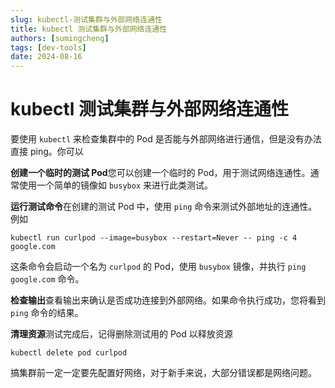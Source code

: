 ```yaml
---
slug: kubectl-测试集群与外部网络连通性
title: kubectl 测试集群与外部网络连通性
authors: [sumingcheng]
tags: [dev-tools]
date: 2024-08-16
---
```


# kubectl 测试集群与外部网络连通性

要使用 `kubectl` 来检查集群中的 Pod 是否能与外部网络进行通信，但是没有办法直接 ping。你可以

**创建一个临时的测试 Pod**您可以创建一个临时的 Pod，用于测试网络连通性。通常使用一个简单的镜像如 `busybox` 来进行此类测试。

**运行测试命令**在创建的测试 Pod 中，使用 `ping` 命令来测试外部地址的连通性。例如

```
kubectl run curlpod --image=busybox --restart=Never -- ping -c 4 google.com
```

这条命令会启动一个名为 `curlpod` 的 Pod，使用 `busybox` 镜像，并执行 `ping google.com` 命令。

**检查输出**查看输出来确认是否成功连接到外部网络。如果命令执行成功，您将看到 `ping` 命令的结果。

**清理资源**测试完成后，记得删除测试用的 Pod 以释放资源

```
kubectl delete pod curlpod
```

搞集群前一定一定要先配置好网络，对于新手来说，大部分错误都是网络问题。
